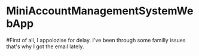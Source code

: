 # MiniAccountManagementSystemWebApp
#First of all, I appolozise for delay. I've been through some familly issues that's why I got the email lately.

